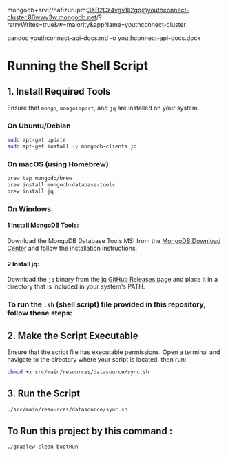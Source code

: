 mongodb+srv://hafizurupm:3XB2Cz4vgv1Il2gq@youthconnect-cluster.86wwy3w.mongodb.net/?retryWrites=true&w=majority&appName=youthconnect-cluster

pandoc youthconnect-api-docs.md -o youthconnect-api-docs.docx

# Running the Shell Script

## 1. Install Required Tools

Ensure that `mongo`, `mongoimport`, and `jq` are installed on your system.

### On Ubuntu/Debian
```bash
sudo apt-get update
sudo apt-get install -y mongodb-clients jq
```

### On macOS (using Homebrew)
```bash
brew tap mongodb/brew
brew install mongodb-database-tools
brew install jq
```

### On Windows

#### 1 Install MongoDB Tools:

Download the MongoDB Database Tools MSI from the [MongoDB Download Center](https://www.mongodb.com/try/download/database-tools) and follow the installation instructions.

#### 2 Install jq:

Download the `jq` binary from the [jq GitHub Releases page](https://github.com/stedolan/jq/releases) and place it in a directory that is included in your system's PATH.


### To run the `.sh` (shell script) file provided in this repository, follow these steps:

## 2. Make the Script Executable

Ensure that the script file has executable permissions. Open a terminal and navigate to the directory where your script is located, then run:

```bash
chmod +x src/main/resources/datasource/sync.sh
```

## 3. Run the Script
```bash
./src/main/resources/datasource/sync.sh
```

## To Run this project by this command : 
```bash
./gradlew clean bootRun
```
